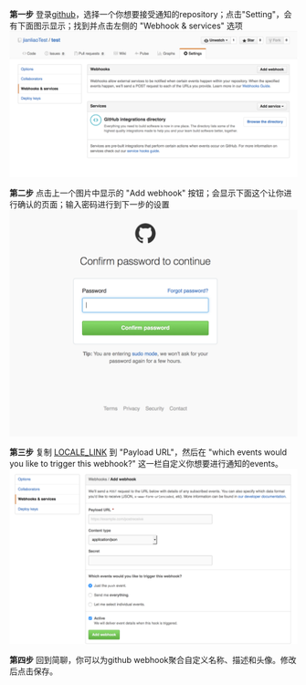 
**第一步** 登录[github](https://github.com/)，选择一个你想要接受通知的repository；点击"Setting"，会有下面图示显示；找到并点击左侧的 "Webhook & services" 选项
![](/images/inte-guide/sample-githubwebhook-1.png)

**第二步** 点击上一个图片中显示的 "Add webhook" 按钮；会显示下面这个让你进行确认的页面；输入密码进行到下一步的设置
![](/images/inte-guide/sample-githubwebhook-2.png)

**第三步** 复制 [LOCALE_LINK](LOCALE_LINK) 到 "Payload URL"，然后在 "which events would you like to trigger this webhook?" 这一栏自定义你想要进行通知的events。
![](/images/inte-guide/sample-githubwebhook-3.png)

**第四步** 回到简聊，你可以为github webhook聚合自定义名称、描述和头像。修改后点击保存。